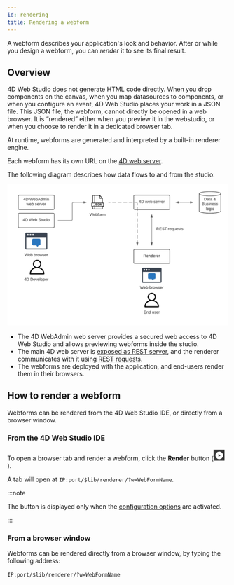 ```yaml
---
id: rendering
title: Rendering a webform
---
```


A webform describes your application's look and behavior. After or while you design a webform, you can *render* it to see its final result.

## Overview

4D Web Studio does not generate HTML code directly. When you drop components on the canvas, when you map datasources to components, or when you configure an event, 4D Web Studio places your work in a JSON file. This JSON file, the webform, cannot directly be opened in a web browser. It is “rendered” either when you preview it in the webstudio, or when you choose to render it in a dedicated browser tab.

At runtime, webforms are generated and interpreted by a built-in renderer engine.

Each webform has its own URL on the [4D web server](https://developer.4d.com/docs/en/WebServer/webServer.html).

The following diagram describes how data flows to and from the studio:

![workflow-diagram](img/workflow.png)

* The 4D WebAdmin web server provides a secured web access to 4D Web Studio and allows previewing webforms inside the studio.
* The main 4D web server is [exposed as REST server](https://developer.4d.com/docs/en/REST/configuration.html#starting-the-rest-server), and the renderer communicates with it using [REST requests](https://developer.4d.com/docs/en/REST/gettingStarted.html).
* The webforms are deployed with the application, and end-users render them in their browsers. 
## How to render a webform

Webforms can be rendered from the 4D Web Studio IDE, or directly from a browser window. 
### From the 4D Web Studio IDE

To open a browser tab and render a webform, click the **Render** button (![render-button](img/render-button.png)).

A tab will open at `IP:port/$lib/renderer/?w=WebFormName`.

:::note

The button is displayed only when the [configuration options](#configuration) are activated.

:::

### From a browser window

Webforms can be rendered directly from a browser window, by typing the following address:

`IP:port/$lib/renderer/?w=WebFormName`

